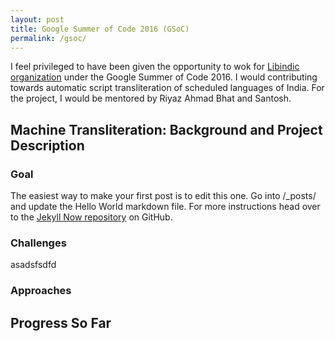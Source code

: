 ```yaml
---
layout: post
title: Google Summer of Code 2016 (GSoC)
permalink: /gsoc/
---
```


I feel privileged to have been given the opportunity to wok for [Libindic organization](https://github.com/libindic) under the Google Summer of Code 2016. I would contributing towards automatic script transliteration of scheduled languages of India. For the project, I would be mentored by Riyaz Ahmad Bhat and Santosh.

## Machine Transliteration: Background and Project Description

### Goal
The easiest way to make your first post is to edit this one. Go into /_posts/ and update the Hello World markdown file. For more instructions head over to the [Jekyll Now repository](https://github.com/barryclark/jekyll-now) on GitHub.

### Challenges
asadsfsdfd

### Approaches

## Progress So Far
